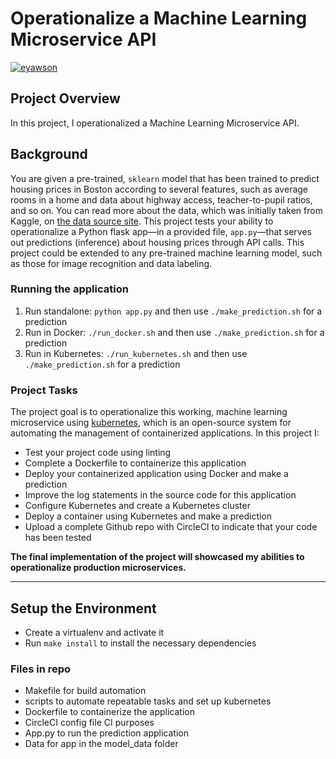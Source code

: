 # Operationalize a Machine Learning Microservice API

[![eyawson](https://circleci.com/gh/eyawson/ML-microservice-k8s.svg?style=svg)](https://app.circleci.com/pipelines/github/eyawson/ML-microservice-k8s)

## Project Overview

In this project, I operationalized a Machine Learning Microservice API.

## Background

You are given a pre-trained, `sklearn` model that has been trained to predict housing prices in Boston according to several features, such as average rooms in a home and data about highway access, teacher-to-pupil ratios, and so on. You can read more about the data, which was initially taken from Kaggle, on [the data source site](https://www.kaggle.com/c/boston-housing). This project tests your ability to operationalize a Python flask app—in a provided file, `app.py`—that serves out predictions (inference) about housing prices through API calls. This project could be extended to any pre-trained machine learning model, such as those for image recognition and data labeling.

### Running the application

1. Run standalone:  `python app.py` and then use `./make_prediction.sh` for a prediction
2. Run in Docker:  `./run_docker.sh` and then use `./make_prediction.sh` for a prediction
3. Run in Kubernetes:  `./run_kubernetes.sh` and then use `./make_prediction.sh` for a prediction

### Project Tasks

The project goal is to operationalize this working, machine learning microservice using [kubernetes](https://kubernetes.io/), which is an open-source system for automating the management of containerized applications. In this project I:

* Test your project code using linting
* Complete a Dockerfile to containerize this application
* Deploy your containerized application using Docker and make a prediction
* Improve the log statements in the source code for this application
* Configure Kubernetes and create a Kubernetes cluster
* Deploy a container using Kubernetes and make a prediction
* Upload a complete Github repo with CircleCI to indicate that your code has been tested

**The final implementation of the project will showcased my abilities to operationalize production microservices.**

---

## Setup the Environment

* Create a virtualenv and activate it
* Run `make install` to install the necessary dependencies

### Files in repo

* Makefile for build automation
* scripts to automate repeatable tasks and set up kubernetes
* Dockerfile to containerize the application
* CircleCI config file CI purposes
* App.py to run the prediction application
* Data for app in the model_data folder
